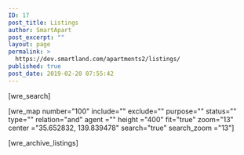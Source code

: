```yaml
---
ID: 17
post_title: Listings
author: SmartApart
post_excerpt: ""
layout: page
permalink: >
  https://dev.smartland.com/apartments2/listings/
published: true
post_date: 2019-02-20 07:55:42
---
```

[wre_search]

[wre_map number="100" include="" exclude="" purpose="" status="" type="" relation="and" agent ="" height ="400" fit="true" zoom="13" center ="35.652832, 139.839478" search="true" search_zoom ="13"]

[wre_archive_listings]